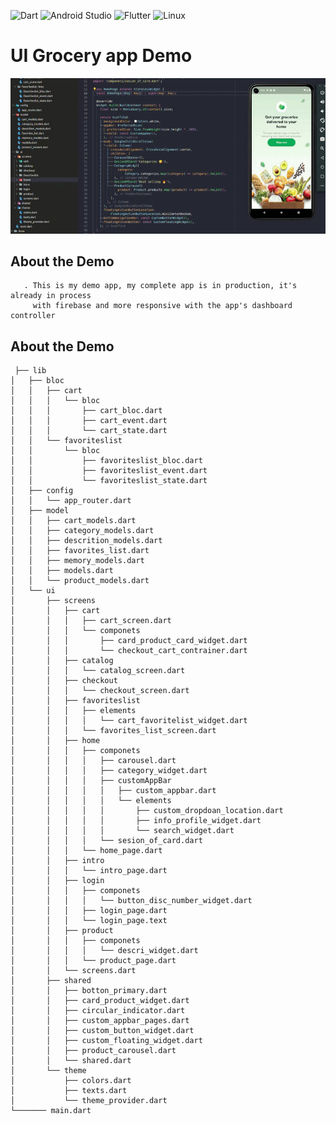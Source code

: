 ![Dart](https://img.shields.io/badge/Dart-0175C2?style=for-the-badge&logo=dart&logoColor=white)
![Android Studio](https://img.shields.io/badge/Android_Studio-3DDC84?style=for-the-badge&logo=android-studio&logoColor=white)
![Flutter](https://img.shields.io/badge/Flutter-02569B?style=for-the-badge&logo=flutter&logoColor=white)
![Linux](https://img.shields.io/badge/Linux-E34F26?style=for-the-badge&logo=linux&logoColor=black)


# UI Grocery app Demo

<p align="center"><img src="https://github.com/iBy3l/Grocery-App/blob/main/Screencast%20from%2012-07-2022%2016_55_32.gif"></p>


## About the Demo
```
   . This is my demo app, my complete app is in production, it's already in process 
     with firebase and more responsive with the app's dashboard controller
```


## About the Demo
```
 ├── lib
│   ├── bloc
│   │   ├── cart
│   │   │   └── bloc
│   │   │       ├── cart_bloc.dart
│   │   │       ├── cart_event.dart
│   │   │       └── cart_state.dart
│   │   └── favoriteslist
│   │       └── bloc
│   │           ├── favoriteslist_bloc.dart
│   │           ├── favoriteslist_event.dart
│   │           └── favoriteslist_state.dart
│   ├── config
│   │   └── app_router.dart
│   ├── model
│   │   ├── cart_models.dart
│   │   ├── category_models.dart
│   │   ├── descrition_models.dart
│   │   ├── favorites_list.dart
│   │   ├── memory_models.dart
│   │   ├── models.dart
│   │   └── product_models.dart
│   └── ui
│       ├── screens
│       │   ├── cart
│       │   │   ├── cart_screen.dart
│       │   │   └── componets
│       │   │       ├── card_product_card_widget.dart
│       │   │       └── checkout_cart_contrainer.dart
│       │   ├── catalog
│       │   │   └── catalog_screen.dart
│       │   ├── checkout
│       │   │   └── checkout_screen.dart
│       │   ├── favoriteslist
│       │   │   ├── elements
│       │   │   │   └── cart_favoritelist_widget.dart
│       │   │   └── favorites_list_screen.dart
│       │   ├── home
│       │   │   ├── componets
│       │   │   │   ├── carousel.dart
│       │   │   │   ├── category_widget.dart
│       │   │   │   ├── customAppBar
│       │   │   │   │   ├── custom_appbar.dart
│       │   │   │   │   └── elements
│       │   │   │   │       ├── custom_dropdoan_location.dart
│       │   │   │   │       ├── info_profile_widget.dart
│       │   │   │   │       └── search_widget.dart
│       │   │   │   └── sesion_of_card.dart
│       │   │   └── home_page.dart
│       │   ├── intro
│       │   │   └── intro_page.dart
│       │   ├── login
│       │   │   ├── componets
│       │   │   │   └── button_disc_number_widget.dart
│       │   │   ├── login_page.dart
│       │   │   └── login_page.text
│       │   ├── product
│       │   │   ├── componets
│       │   │   │   └── descri_widget.dart
│       │   │   └── product_page.dart
│       │   └── screens.dart
│       ├── shared
│       │   ├── botton_primary.dart
│       │   ├── card_product_widget.dart
│       │   ├── circular_indicator.dart
│       │   ├── custom_appbar_pages.dart
│       │   ├── custom_button_widget.dart
│       │   ├── custom_floating_widget.dart
│       │   ├── product_carousel.dart
│       │   └── shared.dart
│       └── theme
│           ├── colors.dart
│           ├── texts.dart
│           └── theme_provider.dart
└─────── main.dart
 
```
